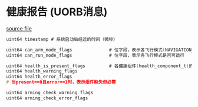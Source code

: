 # 健康报告 (UORB消息)

[source file](https://github.com/PX4/PX4-Autopilot/blob/main/msg/HealthReport.msg)

```c
uint64 timestamp # 系统启动后经过的时间（微秒）

uint64 can_arm_mode_flags              # 位字段，表示各飞行模式(NAVIGATION_STATE_*)是否允许上锁
uint64 can_run_mode_flags              # 位字段，表示各飞行模式是否可运行

uint64 health_is_present_flags         # 各健康组件(health_component_t)的存在状态标志
uint64 health_warning_flags
uint64 health_error_flags
# 当present==0且error==1时，表示组件缺失但必需

uint64 arming_check_warning_flags
uint64 arming_check_error_flags

```
